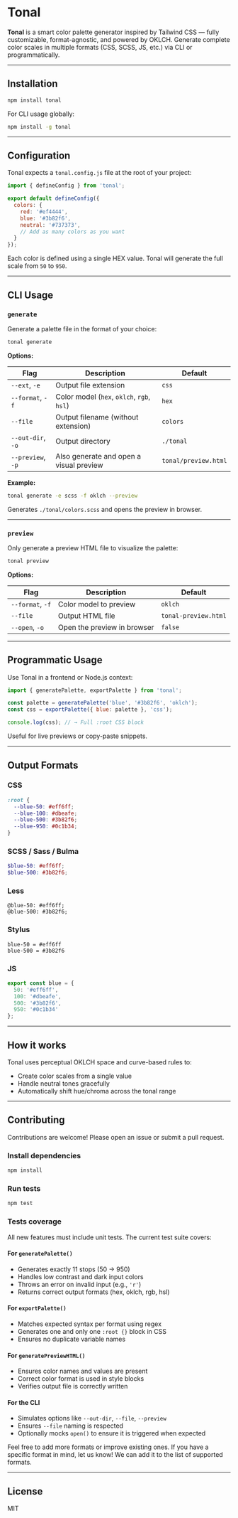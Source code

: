 # Tonal

**Tonal** is a smart color palette generator inspired by Tailwind CSS — fully customizable, format-agnostic, and powered by OKLCH. Generate complete color scales in multiple formats (CSS, SCSS, JS, etc.) via CLI or programmatically.

---

## Installation

```bash
npm install tonal
```

For CLI usage globally:

```bash
npm install -g tonal
```

---

## Configuration

Tonal expects a `tonal.config.js` file at the root of your project:

```js
import { defineConfig } from 'tonal';

export default defineConfig({
  colors: {
    red: '#ef4444',
    blue: '#3b82f6',
    neutral: '#737373',
    // Add as many colors as you want
  }
});
```

Each color is defined using a single HEX value. Tonal will generate the full scale from `50` to `950`.

---

## CLI Usage

### `generate`
Generate a palette file in the format of your choice:

```bash
tonal generate
```

**Options:**

| Flag              | Description                                | Default       |
|-------------------|--------------------------------------------|---------------|
| `--ext`, `-e`     | Output file extension                      | `css`         |
| `--format`, `-f`  | Color model (`hex`, `oklch`, `rgb`, `hsl`) | `hex`         |
| `--file`          | Output filename (without extension)        | `colors`      |
| `--out-dir`, `-o` | Output directory                           | `./tonal`     |
| `--preview`, `-p` | Also generate and open a visual preview    | `tonal/preview.html` |

**Example:**
```bash
tonal generate -e scss -f oklch --preview
```
Generates `./tonal/colors.scss` and opens the preview in browser.

---

### `preview`
Only generate a preview HTML file to visualize the palette:

```bash
tonal preview
```

**Options:**

| Flag              | Description                                | Default               |
|-------------------|--------------------------------------------|-----------------------|
| `--format`, `-f`  | Color model to preview                     | `oklch`               |
| `--file`          | Output HTML file                           | `tonal-preview.html`  |
| `--open`, `-o`    | Open the preview in browser                | `false`               |

---

## Programmatic Usage

Use Tonal in a frontend or Node.js context:

```js
import { generatePalette, exportPalette } from 'tonal';

const palette = generatePalette('blue', '#3b82f6', 'oklch');
const css = exportPalette({ blue: palette }, 'css');

console.log(css); // → Full :root CSS block
```

Useful for live previews or copy-paste snippets.

---

## Output Formats

### CSS
```css
:root {
  --blue-50: #eff6ff;
  --blue-100: #dbeafe;
  --blue-500: #3b82f6;
  --blue-950: #0c1b34;
}
```

### SCSS / Sass / Bulma
```scss
$blue-50: #eff6ff;
$blue-500: #3b82f6;
```

### Less
```less
@blue-50: #eff6ff;
@blue-500: #3b82f6;
```

### Stylus
```stylus
blue-50 = #eff6ff
blue-500 = #3b82f6
```

### JS
```js
export const blue = {
  50: '#eff6ff',
  100: '#dbeafe',
  500: '#3b82f6',
  950: '#0c1b34'
};
```

---

## How it works

Tonal uses perceptual OKLCH space and curve-based rules to:

- Create color scales from a single value
- Handle neutral tones gracefully
- Automatically shift hue/chroma across the tonal range

---

## Contributing

Contributions are welcome! Please open an issue or submit a pull request.

### Install dependencies
```bash
npm install
```

### Run tests
```bash
npm test
```

### Tests coverage
All new features must include unit tests. The current test suite covers:

#### For `generatePalette()`
- Generates exactly 11 stops (50 → 950)
- Handles low contrast and dark input colors
- Throws an error on invalid input (e.g., `'r'`)
- Returns correct output formats (hex, oklch, rgb, hsl)

#### For `exportPalette()`
- Matches expected syntax per format using regex
- Generates one and only one `:root {}` block in CSS
- Ensures no duplicate variable names

#### For `generatePreviewHTML()`
- Ensures color names and values are present
- Correct color format is used in style blocks
- Verifies output file is correctly written

#### For the CLI
- Simulates options like `--out-dir`, `--file`, `--preview`
- Ensures `--file` naming is respected
- Optionally mocks `open()` to ensure it is triggered when expected

Feel free to add more formats or improve existing ones.
If you have a specific format in mind, let us know!
We can add it to the list of supported formats.

---

## License

MIT